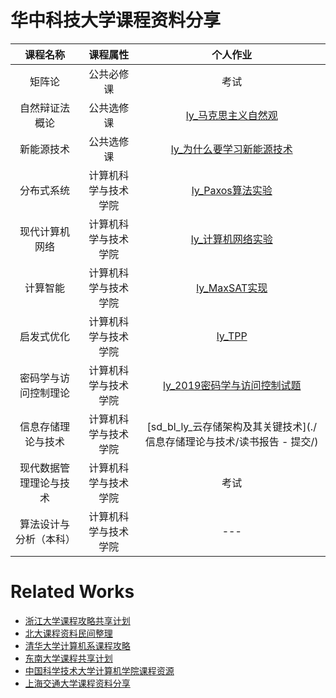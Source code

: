 # 华中科技大学课程资料分享

|        课程名称        |       课程属性       |                           个人作业                           |
| :--------------------: | :------------------: | :----------------------------------------------------------: |
|         矩阵论         |      公共必修课      |                             考试                             |
|     自然辩证法概论     |      公共选修课      |   [ly_马克思主义自然观](./公共选修课/李研_自然辩证法.pdf)    |
|       新能源技术       |      公共选修课      | [ly_为什么要学习新能源技术](./公共选修课/李研_新能源技术.pdf) |
|       分布式系统       | 计算机科学与技术学院 |          [ly_Paxos算法实验](./分布式系统/线上作业/)          |
|     现代计算机网络     | 计算机科学与技术学院 |         [ly_计算机网络实验](./现代计算机网络/实验/)          |
|        计算智能        | 计算机科学与技术学院 |            [ly_MaxSAT实现](./计算智能/提交作业/)             |
|       启发式优化       | 计算机科学与技术学院 |          [ly_TPP](./启发式优化/启发式优化作业.pdf)           |
|  密码学与访问控制理论  | 计算机科学与技术学院 | [ly_2019密码学与访问控制试题](./密码学与访问控制理论/试题/2019密码学与访问控制试题.doc) |
|   信息存储理论与技术   | 计算机科学与技术学院 | [sd_bl_ly_云存储架构及其关键技术](./信息存储理论与技术/读书报告 - 提交/) |
| 现代数据管理理论与技术 | 计算机科学与技术学院 |                             考试                             |
| 算法设计与分析（本科） | 计算机科学与技术学院 |                             ---                              |



# Related Works

- [浙江大学课程攻略共享计划](https://github.com/QSCTech/zju-icicles)
- [北大课程资料民间整理](https://github.com/lib-pku/libpku)
- [清华大学计算机系课程攻略](https://github.com/PKUanonym/REKCARC-TSC-UHT)
- [东南大学课程共享计划](https://github.com/zjdx1998/seucourseshare)
- [中国科学技术大学计算机学院课程资源](https://github.com/USTC-Resource/USTC-Course)
- [上海交通大学课程资料分享](https://github.com/CoolPhilChen/SJTU-Courses/)
